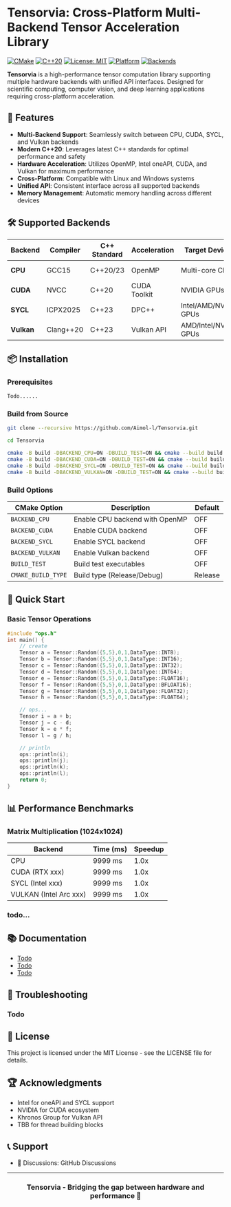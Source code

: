 # Tensorvia: Cross-Platform Multi-Backend Tensor Acceleration Library

[![CMake](https://img.shields.io/badge/CMake-3.25+-brightgreen)](https://cmake.org/)
[![C++20](https://img.shields.io/badge/C++-20/23-blue)](https://isocpp.org/)
[![License: MIT](https://img.shields.io/badge/License-MIT-orange)](LICENSE)
[![Platform](https://img.shields.io/badge/Platform-Linux%20%7C%20Windows-lightgrey)](https://github.com/your-username/Tensorvia)
[![Backends](https://img.shields.io/badge/Backends-CPU%20%7C%20CUDA%20%7C%20SYCL%20%7C%20Vulkan-brightgreen)](https://github.com/your-username/Tensorvia)

**Tensorvia** is a high-performance tensor computation library supporting multiple hardware backends with unified API interfaces. Designed for scientific computing, computer vision, and deep learning applications requiring cross-platform acceleration.

## 🌟 Features

- **Multi-Backend Support**: Seamlessly switch between CPU, CUDA, SYCL, and Vulkan backends
- **Modern C++20**: Leverages latest C++ standards for optimal performance and safety
- **Hardware Acceleration**: Utilizes OpenMP, Intel oneAPI, CUDA, and Vulkan for maximum performance
- **Cross-Platform**: Compatible with Linux and Windows systems
- **Unified API**: Consistent interface across all supported backends
- **Memory Management**: Automatic memory handling across different devices

## 🛠 Supported Backends

| Backend | Compiler |C++ Standard| Acceleration | Target Devices | Status |
|---------|----------|--|-------------|----------------|---------|
| **CPU** | GCC15 |C++20/23 |OpenMP | Multi-core CPUs | 🔧 Doing |
| **CUDA** | NVCC | C++20|CUDA Toolkit | NVIDIA GPUs | 🔧 Doing |
| **SYCL** | ICPX2025 |C++23| DPC++ | Intel/AMD/NVIDIA GPUs | 🔧 Doing |
| **Vulkan** | Clang++20 |C++23 |Vulkan API | AMD/Intel/NVIDIA GPUs | ❌ Todo |

## 📦 Installation

### Prerequisites

```bash
Todo......
```

### Build from Source

```bash
git clone --recursive https://github.com/Aimol-l/Tensorvia.git

cd Tensorvia

cmake -B build -DBACKEND_CPU=ON -DBUILD_TEST=ON && cmake --build build --parallel $(nproc) # cpu
cmake -B build -DBACKEND_CUDA=ON -DBUILD_TEST=ON && cmake --build build --parallel $(nproc) # cuda
cmake -B build -DBACKEND_SYCL=ON -DBUILD_TEST=ON && cmake --build build --parallel $(nproc) # sycl
cmake -B build -DBACKEND_VULKAN=ON -DBUILD_TEST=ON && cmake --build build --parallel $(nproc) # vulkan
```

### Build Options

| CMake Option | Description | Default |
|--------------|-------------|---------|
| `BACKEND_CPU` | Enable CPU backend with OpenMP | OFF |
| `BACKEND_CUDA` | Enable CUDA backend | OFF |
| `BACKEND_SYCL` | Enable SYCL backend | OFF |
| `BACKEND_VULKAN` | Enable Vulkan backend | OFF |
| `BUILD_TEST` | Build test executables | OFF |
| `CMAKE_BUILD_TYPE` | Build type (Release/Debug) | Release |

## 🚀 Quick Start

### Basic Tensor Operations

```c++
#include "ops.h"
int main() {
    // create
    Tensor a = Tensor::Random({5,5},0,1,DataType::INT8);
    Tensor b = Tensor::Random({5,5},0,1,DataType::INT16);
    Tensor c = Tensor::Random({5,5},0,1,DataType::INT32);
    Tensor d = Tensor::Random({5,5},0,1,DataType::INT64);
    Tensor e = Tensor::Random({5,5},0,1,DataType::FLOAT16);
    Tensor f = Tensor::Random({5,5},0,1,DataType::BFLOAT16);
    Tensor g = Tensor::Random({5,5},0,1,DataType::FLOAT32);
    Tensor h = Tensor::Random({5,5},0,1,DataType::FLOAT64);

    // ops...
    Tensor i = a + b;
    Tensor j = c - d;
    Tensor k = e * f;
    Tensor l = g / h;

    // println
    ops::println(i);
    ops::println(j);
    ops::println(k);
    ops::println(l);
    return 0;
}
```

## 📊 Performance Benchmarks

### Matrix Multiplication (1024x1024)

| Backend | Time (ms) | Speedup |
|---------|-----------|---------|
| CPU | 9999 ms | 1.0x |
| CUDA (RTX xxx) | 9999 ms | 1.0x |
| SYCL (Intel xxx) | 9999 ms | 1.0x |
| VULKAN (Intel Arc xxx) | 9999 ms | 1.0x |

### todo...

## 📚 Documentation

+ [Todo](https://markdown.com.cn)
+ [Todo](https://markdown.com.cn)
+ [Todo](https://markdown.com.cn)

## 🐛 Troubleshooting

### Todo

## 📄 License
This project is licensed under the MIT License - see the LICENSE file for details.


## 🏆 Acknowledgments

+ Intel for oneAPI and SYCL support
+ NVIDIA for CUDA ecosystem
+ Khronos Group for Vulkan API
+ TBB for thread building blocks


## 📞 Support

 + 💬 Discussions: GitHub Discussions

----
### <center> Tensorvia - Bridging the gap between hardware and performance 🚀